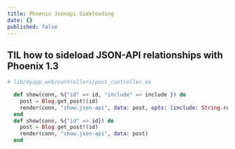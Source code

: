 ```yaml
---
title: Phoenix Jsonapi Sideloading
date: {}
published: false
---
```


## TIL how to sideload JSON-API relationships with Phoenix 1.3

```elixir
# lib/myapp_web/controllers/post_controller.ex

  def show(conn, %{"id" => id, "include" => include }) do
    post = Blog.get_post!(id)
    render(conn, "show.json-api", data: post, opts: [include: String.replace(include, " ", "")])
  end
  def show(conn, %{"id" => id}) do
    post = Blog.get_post!(id)
    render(conn, "show.json-api", data: post)
  end
```
